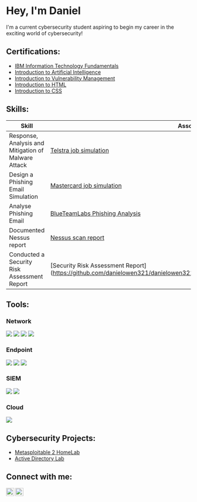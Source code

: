 <h1>Hey, I'm Daniel</h1>
I'm a current cybersecurity student aspiring to begin my career in the exciting world of cybersecurity! 

  

<h2>Certifications:</h2>

  - [IBM Information Technology Fundamentals](https://github.com/danielowen321/danielowen321/blob/main/IBM%20Information%20Technology%20Fundamentals.png)
  - [Introduction to Artificial Intelligence](Certificate.pdf)
  - [Introduction to Vulnerability Management](https://github.com/danielowen321/danielowen321/blob/main/Introduction%20to%20Vulnerability%20Management-course.pdf)
  - [Introduction to HTML](https://github.com/danielowen321/danielowen321/blob/main/HTML%20certificate.pdf)
  - [Introduction to CSS](https://github.com/danielowen321/danielowen321/blob/main/CSS%20certificate.pdf)

<h2>Skills:</h2>


| Skill                                         | Associated Project         |
|-----------------------------------------------|----------------------------|
| Response, Analysis and Mitigation of Malware Attack        |[Telstra job simulation ](https://github.com/danielowen321/danielowen321/blob/main/Telstra%20job%20sim%20certificate.pdf)|
| Design a Phishing Email Simulation                         |[Mastercard job simulation](https://github.com/danielowen321/danielowen321/blob/main/mastercard%20job%20sim%20certificate.pdf)|
| Analyse Phishing Email                                     |[BlueTeamLabs Phishing Analysis](https://blueteamlabs.online/achievement/share/challenge/76861/16)|
| Documented Nessus report                                   | [Nessus scan report](https://github.com/danielowen321/danielowen321/blob/main/Nessus%20security%20scan%20report.pdf)|
| Conducted a Security Risk Assessment Report                |[Security Risk Assessment Report](https://github.com/danielowen321/danielowen321/blob/main/Security%20risk%20assessment%20report.pdf|

<h2>Tools:</h2>

### Network
<div>
    <img src="https://img.shields.io/badge/-Wireshark-1679A7?&style=for-the-badge&logo=Wireshark&logoColor=white" />
    <img src="https://img.shields.io/badge/-Nmap-589A8C?style=for-the-badge&logo=Nmap&logoColor=white" />
    <img src="https://img.shields.io/badge/-Cisco%20Packet%20Tracer-003B6F?style=for-the-badge&logo=Cisco&logoColor=white" />
    <img src="https://img.shields.io/badge/-tcpdump-006699?style=for-the-badge&logo=Linux&logoColor=white" />

</div>

### Endpoint
<div>
    <img src="https://img.shields.io/badge/-Nessus-00A4EF?style=for-the-badge&logo=Nessus&logoColor=white" />
    <img src="https://img.shields.io/badge/-SpiderFoot-7D4698?style=for-the-badge&logo=SpiderFoot&logoColor=white" />
    <img src="https://img.shields.io/badge/-Recon--ng-9933CC?style=for-the-badge&logoColor=white" />
</div>

### SIEM
<div>
    <img src="https://img.shields.io/badge/-Microsoft_Sentinel-0078D4?&style=for-the-badge&logo=Microsoft&logoColor=white" />
    <img src="https://img.shields.io/badge/-Splunk-000000?&style=for-the-badge&logo=Splunk&logoColor=white" />
</div>

### Cloud
<div>
    <img src="https://img.shields.io/badge/-Azure-0089D6?style=for-the-badge&logo=microsoft-azure&logoColor=white" />

</div>
                                                     
                                                           

<h2>Cybersecurity Projects:</h2>

  - [Metasploitable 2 HomeLab](https://github.com/danielowen321/Metasploitable2-HomeLab)
  - [Active Directory Lab](https://github.com/danielowen321/Active-Directory-Lab)


<h2>Connect with me:</h2>

[<img align="left" alt="DanielOwen | LinkedIn" width="22px" src="https://cdn.jsdelivr.net/npm/simple-icons@v3/icons/linkedin.svg" />][linkedin]
[<img align="left" alt="DanielOwen | Instagram" width="22px" src="https://cdn.jsdelivr.net/npm/simple-icons@v3/icons/instagram.svg" />][instagram]



[instagram]: https://www.instagram.com/dann_owenn/
[linkedin]: https://www.linkedin.com/in/danielowen321/


<!--
**danielowen321** is a ✨ _special_ ✨ repository because its `README.md` (this file) appears on your GitHub profile.

